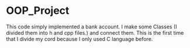 # OOP_Project
This code simply implemented a bank account. 
I make some Classes (I divided them into h and cpp files.) and connect them.
This is the first time that I divide my cord because I only used C language before.
